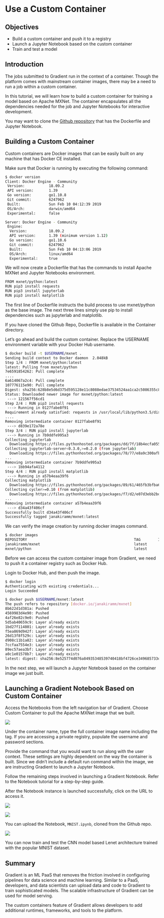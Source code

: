 # Use a Custom Container

## **Objectives**

* Build a custom container and push it to a registry
* Launch a Jupyter Notebook based on the custom container
* Train and test a model

## **Introduction**

The jobs submitted to Gradient run in the context of a container. Though the platform comes with mainstream container images, there may be a need to run a job within a custom container.

In this tutorial, we will learn how to build a custom container for training a model based on Apache MXNet. The container encapsulates all the dependencies needed for the job and Jupyter Notebooks for interactive development.

You may want to clone the [Github repository](https://github.com/janakiramm/mxnet-mnist) that has the Dockerfile and Jupyter Notebook.

## **Building a Custom Container**

Custom containers are Docker images that can be easily built on any machine that has Docker CE installed.

Make sure that Docker is running by executing the following command:

```bash
$ docker version
Client: Docker Engine - Community
 Version:           18.09.2
 API version:       1.39
 Go version:        go1.10.8
 Git commit:        6247962
 Built:             Sun Feb 10 04:12:39 2019
 OS/Arch:           darwin/amd64
 Experimental:      false

Server: Docker Engine - Community
 Engine:
  Version:          18.09.2
  API version:      1.39 (minimum version 1.12)
  Go version:       go1.10.6
  Git commit:       6247962
  Built:            Sun Feb 10 04:13:06 2019
  OS/Arch:          linux/amd64
  Experimental:     true

```

We will now create a Dockerfile that has the commands to install Apache MXNet and Jupyter Notebooks environment.

```bash
FROM mxnet/python:latest
RUN pip3 install requests
RUN pip3 install jupyterlab
RUN pip3 install matplotlib
```

The first line of Dockerfile instructs the build process to use mxnet/python as the base image. The next three lines simply use pip to install dependencies such as jupyterlab and matplotlib.

If you have cloned the Github Repo, Dockerfile is available in the Container directory.

Let’s go ahead and build the custom container. Replace the USERNAME environment variable with your Docker Hub username.

```bash
$ docker build -t $USERNAME/mxnet .
Sending build context to Docker daemon  2.048kB
Step 1/4 : FROM mxnet/python:latest
latest: Pulling from mxnet/python
7e6591854262: Pull complete
....
6a614067a2c4: Pull complete
107776115e90: Pull complete
Digest: sha256:628b8e5d6d375d595128e11c8088edae37534524aa1ca2c5086355c89a8d2649
Status: Downloaded newer image for mxnet/python:latest
 ---> 121567f56cd1
Step 2/4 : RUN pip3 install requests
 ---> Running in 0127fabe8f91
Requirement already satisfied: requests in /usr/local/lib/python3.5/dist-packages (2.21.0)
....
Removing intermediate container 0127fabe8f91
 ---> d839e172a78e
Step 3/4 : RUN pip3 install jupyterlab
 ---> Running in 7b9ddfe995a3
Collecting jupyterlab
  Downloading https://files.pythonhosted.org/packages/dd/7f/18b4ecfa055243f1eccdb1d7a1cdc0ae529f3df4c1098cee442ad177511a/jupyterlab-0.35.6-py3-none-any.whl (14.8MB)
Collecting jupyterlab-server<0.3.0,>=0.2.0 (from jupyterlab)
  Downloading https://files.pythonhosted.org/packages/78/77/e8a9c300afbe24aa46abaf1091d9e7b82328559e99cf2d601e858bcb3e1a/jupyterlab_server-0.2.0-py3-none-any.whl
...
Removing intermediate container 7b9ddfe995a3
 ---> 1bb94afa4112
Step 4/4 : RUN pip3 install matplotlib
 ---> Running in a57b4eaa39f6
Collecting matplotlib
  Downloading https://files.pythonhosted.org/packages/89/61/465fb3bfba684b0f53b5c4829c3c89e86e6fe9fdcdfda93e38f1788090f0/matplotlib-3.0.3-cp35-cp35m-manylinux1_x86_64.whl (13.0MB)
Collecting cycler>=0.10 (from matplotlib)
  Downloading https://files.pythonhosted.org/packages/f7/d2/e07d3ebb2bd7af696440ce7e754c59dd546ffe1bbe732c8ab68b9c834e61/cycler-0.10.0-py2.py3-none-any.whl
...
Removing intermediate container a57b4eaa39f6
 ---> d34a43f406cf
Successfully built d34a43f406cf
Successfully tagged janakiramm/mxnet:latest
```

We can verify the image creation by running docker images command.

```bash
$ docker images
REPOSITORY                                                 TAG        IMAGE ID CREATED SIZE
janakiramm/mxnet                                           latest        d34a43f406cf 2 minutes ago 742MB
mxnet/python                                               latest        121567f56cd1 6 days ago 551MB
```

Before we can access the custom container image from Gradient, we need to push it a container registry such as Docker Hub.

Login to Docker Hub, and then push the image.

```bash
$ docker login
Authenticating with existing credentials...
Login Succeeded
```

```bash
$ docker push $USERNAME/mxnet:latest
The push refers to repository [docker.io/janakiramm/mxnet]
8b622d1d381a: Pushed
4569983d4e90: Pushed
4af26e82c9e0: Pushed
5d5ab40659c9: Layer already exists
1bd27f114801: Layer already exists
f5ea869d942f: Layer already exists
26d13f8f529c: Layer already exists
d908c11b1a82: Layer already exists
7ccfaa7554e3: Layer already exists
89ec57aea3bf: Layer already exists
a0c1e01578b7: Layer already exists
latest: digest: sha256:8e525774d076a84935348539740418bf4726ce349685733d8787e49c990851e2 size: 2623
```

In the next step, we will launch a Jupyter Notebook based on the container image we just built.

## **Launching a Gradient Notebook Based on Custom Container**

Access the Notebooks from the left navigation bar of Gradient. Choose Custom Container to pull the Apache MXNet image that we built.

![](../.gitbook/assets/grad-custom-container-0.jpg)

Under the container name, type the full container image name including the tag. If you are accessing a private registry, populate the username and password sections.

Provide the command that you would want to run along with the user context. These settings are highly dependent on the way the container is built. Since we didn’t include a default run command within the image, we are instructing Gradient to launch a Jupyter Notebook.

Follow the remaining steps involved in launching a Gradient Notebook. Refer to the Notebook tutorial for a step-by-step guide.

After the Notebook instance is launched successfully, click on the URL to access it.

![](../.gitbook/assets/grad-custom-container-1.jpg)

![](../.gitbook/assets/grad-custom-container-2.jpg)

You can upload the Notebook, `MNIST.ipynb`, cloned from the Github repo.

![](../.gitbook/assets/grad-custom-container-3.jpg)

You can now train and test the CNN model based Lenet architecture trained with the popular MNIST dataset.

## Summary

Gradient is an ML PaaS that removes the friction involved in configuring pipelines for data science and machine learning. Similar to a PaaS, developers, and data scientists can upload data and code to Gradient to train sophisticated models. The scalable infrastructure of Gradient can be used for model serving.

The custom containers feature of Gradient allows developers to add additional runtimes, frameworks, and tools to the platform.

